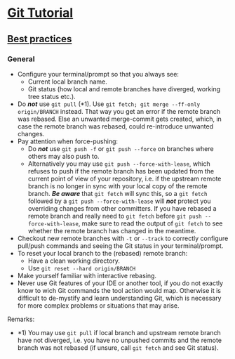 # [Git Tutorial](../README.md)

## [Best practices](README.md)

### General

- Configure your terminal/prompt so that you always see:
    - Current local branch name.
    - Git status (how local and remote branches have diverged, working tree status etc.).
- Do ***not*** use `git pull` (*1). Use `git fetch; git merge --ff-only origin/BRANCH` instead. That way you get an error if the remote branch was rebased. Else an unwanted merge-commit gets created, which, in case the remote branch was rebased, could re-introduce unwanted changes.
- Pay attention when force-pushing:
    - Do ***not*** use `git push -f` or `git push --force` on branches where others may also push to.
    - Alternatively you may use `git push --force-with-lease`, which refuses to push if the remote branch has been updated from the current point of view of your repository, i.e. if the upstream remote branch is no longer in sync with your local copy of the remote branch. ***Be aware*** that `git fetch` will sync this, so a `git fetch` followed by a `git push --force-with-lease` will ***not*** protect you overriding changes from other committers. If you have rebased a remote branch and really need to `git fetch` before `git push --force-with-lease`, make sure to read the output of `git fetch` to see whether the remote branch has changed in the meantime.
- Checkout new remote branches with `-t` or `--track` to correctly configure pull/push commands and seeing the Git status in your terminal/prompt.
- To reset your local branch to the (rebased) remote branch:
    - Have a clean working directory.
    - Use `git reset --hard origin/BRANCH`
- Make yourself familiar with interactive rebasing.
- Never use Git features of your IDE or another tool, if you do not exactly know to wich Git commands the tool action would map. Otherwise it is difficult to de-mystify and learn understanding Git, which is necessary for more complex problems or situations that may arise.

Remarks:
- *1) You may use `git pull` if local branch and upstream remote branch have not diverged, i.e. you have no unpushed commits and the remote branch was not rebased (if unsure, call `git fetch` and see Git status).
